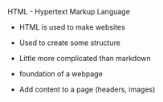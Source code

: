 HTML - Hypertext Markup Language

- HTML is used to make websites

- Used to create some structure

- Little more complicated than markdown

- foundation of a webpage

- Add content to a page (headers, images)

